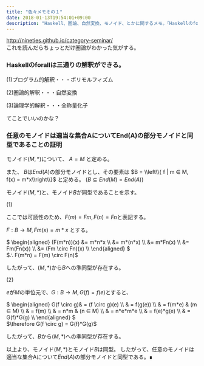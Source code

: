 ```yaml
---
title: "色々メモその１"
date: 2018-01-13T19:54:01+09:00
description: "Haskell、圏論、自然変換、モノイド、とかに関するメモ。「Haskellのforallは三通りの解釈ができる。」「任意のモノイドは適当な集合AについてEnd(A)の部分モノイドと同型であることの証明」"
---
```


<http://nineties.github.io/category-seminar/>  
これを読んだらちょっとだけ圏論がわかった気がする。

### Haskellのforallは三通りの解釈ができる。

(1)プログラム的解釈・・・ポリモルフィズム
   
(2)圏論的解釈・・・自然変換
   
(3)論理学的解釈・・・全称量化子

てことでいいのかな？



### 任意のモノイドは適当な集合AについてEnd(A)の部分モノイドと同型であることの証明

モノイド$(M, *)$について、
$A = M$ と定める。

また、
$B$は$End(A)$の部分モノイドとし、その要素は
$B = \\left\\{ f | m ∈ M, f(x) = m*x\\right\\}$ と定める。
($B ⊆ End(M) = End(A)$)

モノイド$(M, *)$と、モノイド$B$が同型であることを示す。

(1)

ここでは可読性のため、$F(m) = Fm, F(n) = Fn$と表記する。

$F : B \rightarrow M, Fm(x) = m*x$ とする。

<p>
$
\begin{aligned}
(F(m*n))(x) &= m*n*x \\
            &= m*(n*x) \\
            &= m*Fn(x) \\
            &= Fm(Fn(x)) \\
            &= (Fm \circ Fn)(x) \\
\end{aligned}
$
<br>
$∴ F(m*n) = F(m) \circ F(n)$
</p>

したがって、$(M, *)$から$B$への準同型が存在する。

(2)

$e$が$M$の単位元で、$G : B \rightarrow M, G(f) = f(e)$とすると、

<p>
$
\begin{aligned}
G(f \circ g)& = (f \circ g)(e) \\
& = f(g(e)) \\
& = f(m*e) & (m ∈ M) \\
& = f(m) \\
& = n*m & (n ∈ M) \\
& = n*e*m*e \\
& = f(e)*g(e) \\
& = G(f)*G(g) \\
\end{aligned}
$
<br>
$\therefore G(f \circ g) = G(f)*G(g)$
</p>

したがって、$B$から$(M, *)$への準同型が存在する。


以上より、モノイド$(M, *)$とモノイド$B$は同型。
したがって、任意のモノイドは適当な集合Aについて$End(A)$の部分モノイドと同型である。∎